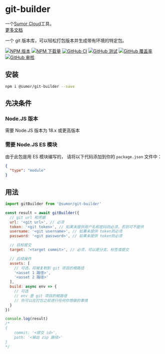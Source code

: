 # git-builder

一个[Sumor Cloud](https://sumor.cloud)工具。  
[更多文档](https://sumor.cloud/git-builder)

一个 git 版本库，可以轻松打包版本并生成带有环境的特定包。

[![NPM 版本](https://img.shields.io/npm/v/@sumor/git-builder?logo=npm&label=NPM)](https://www.npmjs.com/package/@sumor/git-builder)
[![NPM 下载量](https://img.shields.io/npm/dw/@sumor/git-builder?logo=npm&label=Downloads)](https://www.npmjs.com/package/@sumor/git-builder)
[![GitHub CI](https://img.shields.io/github/actions/workflow/status/sumor-cloud/git-builder/ci.yml?logo=github&label=CI)](https://github.com/sumor-cloud/git-builder/actions/workflows/ci.yml)
[![GitHub 测试](https://img.shields.io/github/actions/workflow/status/sumor-cloud/git-builder/ut.yml?logo=github&label=Test)](https://github.com/sumor-cloud/git-builder/actions/workflows/ut.yml)
[![GitHub 覆盖率](https://img.shields.io/github/actions/workflow/status/sumor-cloud/git-builder/coverage.yml?logo=github&label=Coverage)](https://github.com/sumor-cloud/git-builder/actions/workflows/coverage.yml)
[![GitHub 审核](https://img.shields.io/github/actions/workflow/status/sumor-cloud/git-builder/audit.yml?logo=github&label=Audit)](https://github.com/sumor-cloud/git-builder/actions/workflows/audit.yml)

## 安装

```bash
npm i @sumor/git-builder --save
```

## 先决条件

### Node.JS 版本

需要 Node.JS 版本为 18.x 或更高版本

### 需要 Node.JS ES 模块

由于此包是用 ES 模块编写的，
请将以下代码添加到你的 `package.json` 文件中：

```json
{
  "type": "module"
}
```

## 用法

```javascript
import gitBuilder from '@sumor/git-builder'

const result = await gitBuilder({
  // git url 和凭据
  url: '<git url>', // 必须
  token: '<git token>', // 如果未提供用户名和密码则必须，否则可不提供
  username: '<git username>', // 如果未提供 token则必须
  password: '<git password>', // 如果未提供 token则必须

  // 目标提交
  target: '<target commit>', // 必须，可以是分支、标签或提交

  // 后续操作
  assets: [
    // 可选，将被复制到 git 项目的根路径
    '<asset 1 路径>',
    '<asset 2 路径>'
  ],
  build: async env => {
    // 可选
    // env 是 git 项目的根路径
    // 你可以在打包之前进行任何你想做的事情
  }
})

console.log(result)
/*
{
    commit: '<提交 id>',
    path: '<输出 zip 路径>'
} 
*/
```
